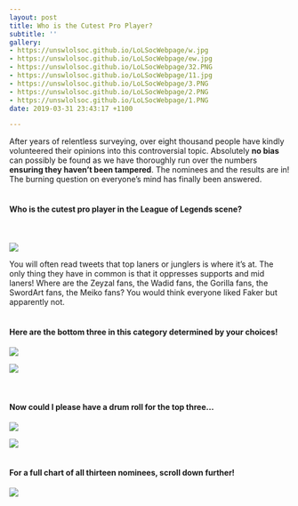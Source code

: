 ```yaml
---
layout: post
title: Who is the Cutest Pro Player?
subtitle: ''
gallery:
- https://unswlolsoc.github.io/LoLSocWebpage/w.jpg
- https://unswlolsoc.github.io/LoLSocWebpage/ew.jpg
- https://unswlolsoc.github.io/LoLSocWebpage/32.PNG
- https://unswlolsoc.github.io/LoLSocWebpage/11.jpg
- https://unswlolsoc.github.io/LoLSocWebpage/3.PNG
- https://unswlolsoc.github.io/LoLSocWebpage/2.PNG
- https://unswlolsoc.github.io/LoLSocWebpage/1.PNG
date: 2019-03-31 23:43:17 +1100

---
```

After years of relentless surveying, over eight thousand people have kindly volunteered their opinions into this controversial topic. Absolutely **no bias** can possibly be found as we have thoroughly run over the numbers **ensuring they haven’t been tampered**. The nominees and the results are in! The burning question on everyone’s mind has finally been answered.
<br><br>
#### **Who is the cutest pro player in the League of Legends scene?**
<br><br>
![](https://unswlolsoc.github.io/LoLSocWebpage/uploads/1.PNG)

You will often read tweets that top laners or junglers is where it’s at. The only thing they have in common is that it oppresses supports and mid laners! Where are the Zeyzal fans, the Wadid fans, the Gorilla fans, the SwordArt fans, the Meiko fans? You would think everyone liked Faker but apparently not.
<br><br>
#### **Here are the bottom three in this category determined by your choices!**

![](https://unswlolsoc.github.io/LoLSocWebpage/uploads/2.PNG)

![](https://unswlolsoc.github.io/LoLSocWebpage/uploads/11.jpg)  
 <br><br>
#### **Now could I please have a drum roll for the top three...**

![](https://unswlolsoc.github.io/LoLSocWebpage/uploads/3.PNG)

![](https://unswlolsoc.github.io/LoLSocWebpage/uploads/w.jpg)
<br><br>
#### **For a full chart of all thirteen nominees, scroll down further!**

![](https://unswlolsoc.github.io/LoLSocWebpage/uploads/32.PNG)